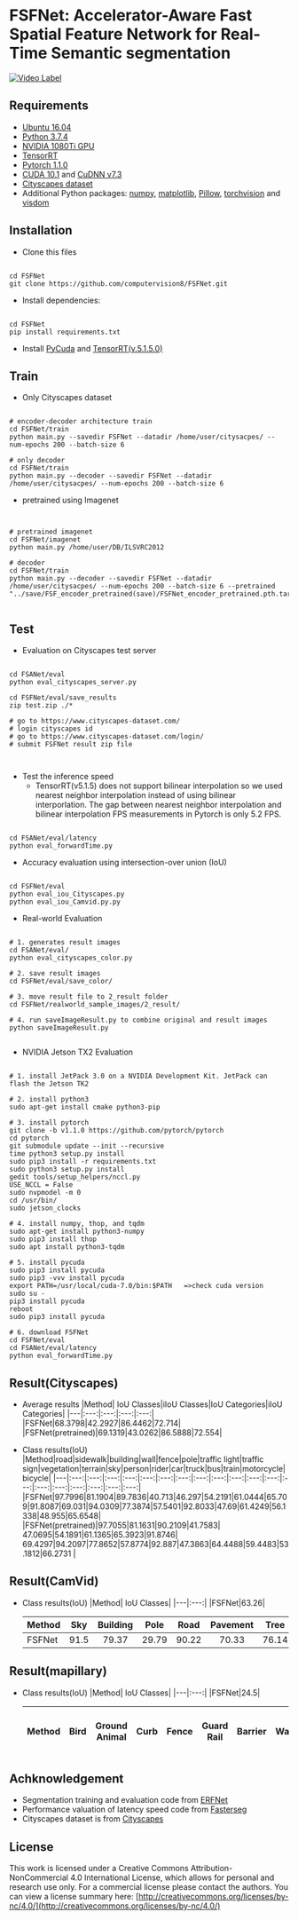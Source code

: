 # FSFNet: Accelerator-Aware Fast Spatial Feature Network for Real-Time Semantic segmentation
                                                                                                                                         
[![Video Label](http://img.youtube.com/vi/89sccOnl41g/0.jpg)](https://www.youtube.com/watch?v=89sccOnl41g)

## Requirements
   * [Ubuntu 16.04](https://ubuntu.com/)
   * [Python 3.7.4](https://www.python.org/)
   * [NVIDIA 1080Ti GPU](https://www.nvidia.com/ko-kr/)
   * [TensorRT](https://github.com/NVIDIA/TensorRT)
   * [Pytorch 1.1.0](https://pytorch.org/) 
   * [CUDA 10.1](https://developer.nvidia.com/cuda-toolkit) and [CuDNN v7.3](https://developer.nvidia.com/cudnn)
   * [Cityscapes dataset](https://www.cityscapes-dataset.com/submit/)
   * Additional Python packages: [numpy](https://numpy.org/), [matplotlib](https://matplotlib.org/), [Pillow](https://pypi.org/project/Pillow/), [torchvision](https://pytorch.org/docs/stable/torchvision/index.html) and [visdom](https://anaconda.org/conda-forge/visdom)
   
   
## Installation
   * Clone this files
<pre><code>
cd FSFNet
git clone https://github.com/computervision8/FSFNet.git
</code></pre>   
   * Install dependencies:

<pre><code>
cd FSFNet
pip install requirements.txt
</code></pre>   

   * Install [PyCuda](https://wiki.tiker.net/PyCuda/Installation/) and [TensorRT(v.5.1.5.0)](https://github.com/NVIDIA/TensorRT)

## Train
   * Only Cityscapes dataset
<pre><code>
# encoder-decoder architecture train
cd FSFNet/train
python main.py --savedir FSFNet --datadir /home/user/citysacpes/ --num-epochs 200 --batch-size 6

# only decoder
cd FSFNet/train
python main.py --decoder --savedir FSFNet --datadir /home/user/citysacpes/ --num-epochs 200 --batch-size 6
</code></pre>
   * pretrained using Imagenet
<pre><code>

# pretrained imagenet
cd FSFNet/imagenet
python main.py /home/user/DB/ILSVRC2012

# decoder
cd FSFNet/train
python main.py --decoder --savedir FSFNet --datadir /home/user/citysacpes/ --num-epochs 200 --batch-size 6 --pretrained "../save/FSF_encoder_pretrained(save)/FSFNet_encoder_pretrained.pth.tar"

</code></pre>


## Test
   * Evaluation on Cityscapes test server
<pre><code>
cd FSANet/eval
python eval_cityscapes_server.py

cd FSFNet/eval/save_results
zip test.zip ./*

# go to https://www.cityscapes-dataset.com/
# login cityscapes id 
# go to https://www.cityscapes-dataset.com/login/
# submit FSFNet result zip file


</code></pre>
   * Test the inference speed
     * TensorRT(v5.1.5) does not support bilinear interpolation so we used nearest neighbor interpolation instead of using bilinear interporlation. 
        The gap between nearest neighbor interpolation and bilinear interpolation FPS measurements in Pytorch is only 5.2 FPS. 
<pre><code>
cd FSANet/eval/latency
python eval_forwardTime.py
</code></pre>
   * Accuracy evaluation using intersection-over union (IoU) 
<pre><code>
cd FSFNet/eval
python eval_iou_Cityscapes.py
python eval_iou_Camvid.py.py
</code></pre>
   * Real-world Evaluation 
<pre><code>
# 1. generates result images 
cd FSANet/eval/
python eval_cityscapes_color.py

# 2. save result images
cd FSFNet/eval/save_color/

# 3. move result file to 2_result folder
cd FSFNet/realworld_sample_images/2_result/

# 4. run saveImageResult.py to combine original and result images
python saveImageResult.py

</code></pre>   
   * NVIDIA Jetson TX2 Evaluation
<pre><code>
# 1. install JetPack 3.0 on a NVIDIA Development Kit. JetPack can flash the Jetson TK2

# 2. install python3
sudo apt-get install cmake python3-pip

# 3. install pytorch
git clone -b v1.1.0 https://github.com/pytorch/pytorch
cd pytorch
git submodule update --init --recursive
time python3 setup.py install 
sudo pip3 install -r requirements.txt
sudo python3 setup.py install
gedit tools/setup_helpers/nccl.py
USE_NCCL = False
sudo nvpmodel -m 0
cd /usr/bin/
sudo jetson_clocks

# 4. install numpy, thop, and tqdm
sudo apt-get install python3-numpy
sudo pip3 install thop
sudo apt install python3-tqdm

# 5. install pycuda
sudo pip3 install pycuda
sudo pip3 -vvv install pycuda
export PATH=/usr/local/cuda-7.0/bin:$PATH   =>check cuda version
sudo su -
pip3 install pycuda
reboot
sudo pip3 install pycuda

# 6. download FSFNet 
cd FSFNet/eval
cd FSANet/eval/latency
python eval_forwardTime.py
</code></pre>  


## Result(Cityscapes)
   * Average results
     |Method| IoU Classes|iIoU Classes|IoU Categories|iIoU Categories|
     |---|:---:|:---:|:---:|:---:|
     |FSFNet|68.3798|42.2927|86.4462|72.714|
     |FSFNet(pretrained)|69.1319|43.0262|86.5888|72.554|
     
     
   * Class results(IoU)
     |Method|road|sidewalk|building|wall|fence|pole|traffic light|traffic sign|vegetation|terrain|sky|person|rider|car|truck|bus|train|motorcycle|bicycle|
     |---|:---:|:---:|:---:|:---:|:---:|:---:|:---:|:---:|:---:|:---:|:---:|:---:|:---:|:---:|:---:|:---:|:---:|:---:|:---:|
     |FSFNet|97.7996|81.1904|89.7836|40.713|46.297|54.2191|61.0444|65.709|91.8087|69.031|94.0309|77.3874|57.5401|92.8033|47.69|61.4249|56.1338|48.955|65.6548|
     |FSFNet(pretrained)|97.7055|81.1631|90.2109|41.7583|	47.0695|54.1891|61.1365|65.3923|91.8746|	69.4297|94.2097|77.8652|57.8774|92.887|47.3863|64.4488|59.4483|53.1812|66.2731	|
   
## Result(CamVid)
   * Class results(IoU)
     |Method| IoU Classes|
     |---|:---:|
     |FSFNet|63.26|

     
     |Method|Sky|Building|Pole|Road|Pavement|Tree|SignSymbol|Fence|Car|Pedestrian|Bicyclist|
     |---|:---:|:---:|:---:|:---:|:---:|:---:|:---:|:---:|:---:|:---:|:---:|
     |FSFNet|91.5|79.37|29.79|90.22|70.33|76.14|39.5|40.47|78.68|48.62|51.28|


     

## Result(mapillary)
   * Class results(IoU)
     |Method| IoU Classes|
     |---|:---:|
     |FSFNet|24.5|
     
          
     |Method|Bird|Ground Animal|Curb|Fence|Guard Rail|Barrier|Wall|Bike Lane|Crosswalk - Plain|Curb Cut|Parking|Pedestrian Area|Rail Track|Road|Service Lane|Sidewalk|Bridge|Building|Tunnel|Person|Bicyclist|Motorcyclist|Other Rider|Lane Marking - Crosswalk|Lane Marking - General|Mountain|Sand|Sky|Snow|Terrain|Vegetation|Water|Banner|Bench|Bike Rack|Billboard|Catch Basin|CCTV Camera|Fire Hydrant|Junction Box|Mailbox|Manhole|Phone Booth|Pothole|Street Light|Pole|Traffic Sign Frame|Utility Pole|Traffic Light|Traffic Sign (Back)|Traffic Sign (Front)|Trash Can|Bicycle|Boat|Bus|Car|Caravan|Motorcycle|On Rails|Other Vehicle|Trailer|Truck|Wheeled Slow|Car Mount|Ego Vehicle|Unlabeled|
     |---|:---:|:---:|:---:|:---:|:---:|:---:|:---:|:---:|:---:|:---:|:---:|:---:|:---:|:---:|:---:|:---:|:---:|:---:|:---:|:---:|:---:|:---:|:---:|:---:|:---:|:---:|:---:|:---:|:---:|:---:|:---:|:---:|:---:|:---:|:---:|:---:|:---:|:---:|:---:|:---:|:---:|:---:|:---:|:---:|:---:|:---:|:---:|:---:|:---:|:---:|:---:|:---:|:---:|:---:|:---:|:---:|:---:|:---:|:---:|:---:|:---:|:---:|:---:|:---:|:---:|:---:|
     
     
     
     
     


     


## Achknowledgement
  * Segmentation training and evaluation code from [ERFNet](https://github.com/Eromera/erfnet)
  * Performance valuation of latency speed code from [Fasterseg](https://github.com/VITA-Group/FasterSeg)
  * Cityscapes dataset is from [Cityscapes](https://www.cityscapes-dataset.com/submit/)
  
## License
This work is licensed under a Creative Commons Attribution-NonCommercial 4.0 International License, which allows for personal and research use only. For a commercial license please contact the authors. You can view a license summary here: [http://creativecommons.org/licenses/by-nc/4.0/](http://creativecommons.org/licenses/by-nc/4.0/)
